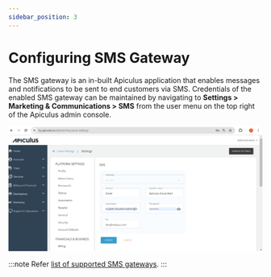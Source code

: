 ```yaml
---
sidebar_position: 3
---
```

# Configuring SMS Gateway

The SMS gateway is an in-built Apiculus application that enables messages and notifications to be sent to end customers via SMS. Credentials of the enabled SMS gateway can be maintained by navigating to **Settings > Marketing & Communications > SMS** from the user menu on the top right of the Apiculus admin console.

![Configuring SMS Gateway](img/ConfiguringSMSGateway.png)

:::note
Refer [list of supported SMS gateways](/docs/Introduction/SupportedSMSgateways).
:::